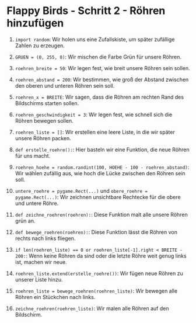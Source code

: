 # Flappy Birds - Schritt 2 - Röhren hinzufügen

1. `import random`:
   Wir holen uns eine Zufallskiste, um später zufällige Zahlen zu erzeugen.

2. `GRUEN = (0, 255, 0)`:
   Wir mischen die Farbe Grün für unsere Röhren.

3. `roehren_breite = 50`:
   Wir legen fest, wie breit unsere Röhren sein sollen.

4. `roehren_abstand = 200`:
   Wir bestimmen, wie groß der Abstand zwischen den oberen und unteren Röhren sein soll.

5. `roehren_x = BREITE`:
   Wir sagen, dass die Röhren am rechten Rand des Bildschirms starten sollen.

6. `roehren_geschwindigkeit = 3`:
   Wir legen fest, wie schnell sich die Röhren bewegen sollen.

7. `roehren_liste = []`:
   Wir erstellen eine leere Liste, in die wir später unsere Röhren packen.

8. `def erstelle_roehre():`:
   Hier basteln wir eine Funktion, die neue Röhren für uns macht.

9. `roehren_hoehe = random.randint(100, HOEHE - 100 - roehren_abstand)`:
   Wir wählen zufällig aus, wie hoch die Lücke zwischen den Röhren sein soll.

10. `untere_roehre = pygame.Rect(...)` und `obere_roehre = pygame.Rect(...)`:
    Wir zeichnen unsichtbare Rechtecke für die obere und untere Röhre.

11. `def zeichne_roehren(roehren):`:
    Diese Funktion malt alle unsere Röhren grün an.

12. `def bewege_roehren(roehren):`:
    Diese Funktion lässt die Röhren von rechts nach links fliegen.

13. `if len(roehren_liste) == 0 or roehren_liste[-1].right < BREITE - 200:`:
    Wenn keine Röhren da sind oder die letzte Röhre weit genug links ist, machen wir neue.

14. `roehren_liste.extend(erstelle_roehre())`:
    Wir fügen neue Röhren zu unserer Liste hinzu.

15. `roehren_liste = bewege_roehren(roehren_liste)`:
    Wir bewegen alle Röhren ein Stückchen nach links.

16. `zeichne_roehren(roehren_liste)`:
    Wir malen alle Röhren auf den Bildschirm.
